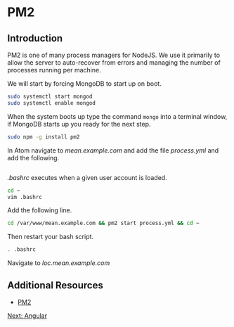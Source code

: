 # PM2

## Introduction

PM2 is one of many process managers for NodeJS. We use it primarily to allow the server to auto-recover from errors and managing the number of processes running per machine.

We will start by forcing MongoDB to start up on boot.

```sh
sudo systemctl start mongod
sudo systemctl enable mongod
```


When the system boots up type the command ```mongo``` into a terminal window, if MongoDB starts up you ready for the next step.


```sh
sudo npm -g install pm2
```

In Atom navigate to *mean.example.com* and add the file *process.yml* and add the following.
```yml
```

*.bashrc* executes when a given user account is loaded.

```sh
cd ~
vim .bashrc
```

Add the following line.
```sh
cd /var/www/mean.example.com && pm2 start process.yml && cd ~
```

Then restart your bash script.
```sh
. .bashrc
```

Navigate to *loc.mean.example.com*

## Additional Resources

* [PM2](http://pm2.keymetrics.io/)

[Next: Angular](/14-Angular/README.md)
